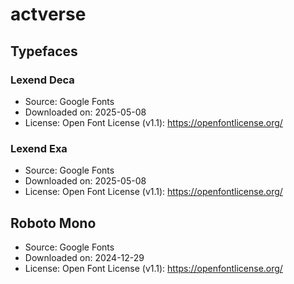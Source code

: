 # actverse

## Typefaces

### Lexend Deca

- Source: Google Fonts
- Downloaded on: 2025-05-08
- License: Open Font License (v1.1): https://openfontlicense.org/

### Lexend Exa

- Source: Google Fonts
- Downloaded on: 2025-05-08
- License: Open Font License (v1.1): https://openfontlicense.org/

## Roboto Mono

- Source: Google Fonts
- Downloaded on: 2024-12-29
- License: Open Font License (v1.1): https://openfontlicense.org/
